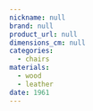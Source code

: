 ```yaml
---
nickname: null
brand: null
product_url: null
dimensions_cm: null
categories:
  - chairs
materials:
  - wood
  - leather
date: 1961
---
```


